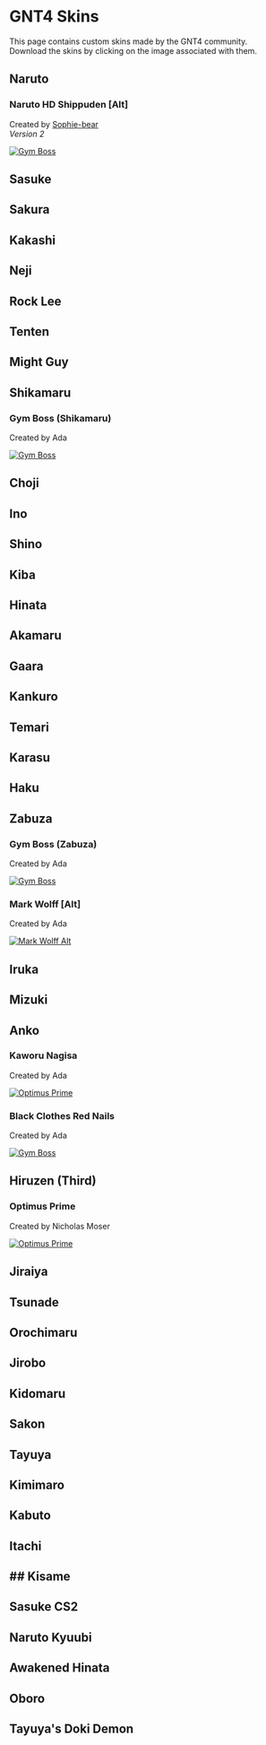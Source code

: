 # GNT4 Skins

This page contains custom skins made by the GNT4 community.  
Download the skins by clicking on the image associated with them.

## Naruto

### Naruto HD Shippuden [Alt]

Created by [Sophie-bear](https://twitter.com/Soph3D)  
*Version 2*

[![Gym Boss](/gnt4/images/skins/NarutoShippudenCostumeSD_P2.png?raw=true "Gym Boss (Zabuza)")](/gnt4/files/NarutoShippudenCostumeSD_P2.zip?raw=true)

## Sasuke

## Sakura

## Kakashi

## Neji

## Rock Lee

## Tenten

## Might Guy

## Shikamaru

### Gym Boss (Shikamaru)

Created by Ada

[![Gym Boss](/gnt4/images/skins/gymbossshika.png?raw=true "Gym Boss (Zabuza)")](/gnt4/files/Shikamaru_Gym_Boss.zip?raw=true)

## Choji

## Ino

## Shino

## Kiba

## Hinata

## Akamaru

## Gaara

## Kankuro

## Temari

## Karasu

## Haku

## Zabuza

### Gym Boss (Zabuza)

Created by Ada

[![Gym Boss](/gnt4/images/skins/gymbosszabuza.png?raw=true "Gym Boss (Zabuza)")](/gnt4/files/Zabuza_Gym_Boss.zip?raw=true)

### Mark Wolff [Alt]

Created by Ada

[![Mark Wolff Alt](/gnt4/images/skins/markwolff.png?raw=true "Mark Wolff")](/gnt4/files/Zabuza_Mark_Wolff_Alt.zip?raw=true)

## Iruka

## Mizuki

## Anko

### Kaworu Nagisa

Created by Ada

[![Optimus Prime](/gnt4/images/skins/ankawo.png?raw=true "Kaworu Nagisa")](/gnt4/files/Anko_Kaworu_Nagisa.zip?raw=true)

### Black Clothes Red Nails

Created by Ada

[![Gym Boss](/gnt4/images/skins/blackred.png?raw=true "Gym Boss (Zabuza)")](/gnt4/files/Anko_Black_Clothes_Red_Nails.zip?raw=true)

## Hiruzen (Third)

### Optimus Prime

Created by Nicholas Moser

[![Optimus Prime](/gnt4/images/skins/optimus_prime.png?raw=true "Optimus Prime")](/gnt4/files/Third_Optimus_Prime.zip?raw=true)

## Jiraiya

## Tsunade

## Orochimaru

## Jirobo

## Kidomaru

## Sakon

## Tayuya

## Kimimaro

## Kabuto

## Itachi

## ## Kisame

## Sasuke CS2

## Naruto Kyuubi

## Awakened Hinata

## Oboro

## Tayuya's Doki Demon
